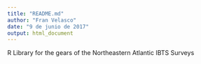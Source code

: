 ```yaml
---
title: "README.md"
author: "Fran Velasco"
date: "9 de junio de 2017"
output: html_document
---
```


R Library for the gears of the Northeastern Atlantic IBTS Surveys